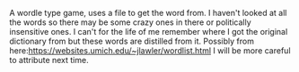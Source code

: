 A wordle type game, uses a file to get the word from. I haven't looked at all the words so there may be some crazy ones in there or politically insensitive ones. I can't for the life of me remember where I got the original dictionary from but these words are distilled from it. Possibly from here:https://websites.umich.edu/~jlawler/wordlist.html 
I will be more careful to attribute next time.
